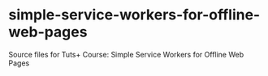 # simple-service-workers-for-offline-web-pages
Source files for Tuts+ Course: Simple Service Workers for Offline Web Pages
